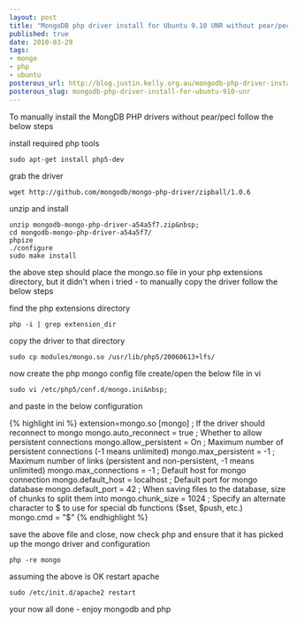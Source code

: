 ```yaml
--- 
layout: post
title: "MongoDB php driver install for Ubuntu 9.10 UNR without pear/pecl "
published: true
date: 2010-03-29
tags: 
- mongo
- php
- ubuntu
posterous_url: http://blog.justin.kelly.org.au/mongodb-php-driver-install-for-ubuntu-910-unr
posterous_slug: mongodb-php-driver-install-for-ubuntu-910-unr
---
```

To manually install the MongDB PHP drivers without pear/pecl follow the below steps


install required php tools

    sudo apt-get install php5-dev

grab the driver

    wget http://github.com/mongodb/mongo-php-driver/zipball/1.0.6

unzip and install

    unzip mongodb-mongo-php-driver-a54a5f7.zip&nbsp;
    cd mongodb-mongo-php-driver-a54a5f7/
    phpize
    ./configure
    sudo make install

the above step should place the mongo.so file in your php extensions directory,
but it didn't when i tried - to manually copy the driver follow the below steps

find the php extensions directory

    php -i | grep extension_dir

copy the driver to that directory

    sudo cp modules/mongo.so /usr/lib/php5/20060613+lfs/

now create the php mongo config file create/open the below file in vi

    sudo vi /etc/php5/conf.d/mongo.ini&nbsp;


and paste in the below configuration

{% highlight ini %}
extension=mongo.so
[mongo]
; If the driver should reconnect to mongo
mongo.auto_reconnect = true
; Whether to allow persistent connections
mongo.allow_persistent = On
; Maximum number of persistent connections (-1 means unlimited)
mongo.max_persistent = -1
; Maximum number of links (persistent and non-persistent, -1 means unlimited)
mongo.max_connections = -1
; Default host for mongo connection
mongo.default_host = localhost
; Default port for mongo database
mongo.default_port = 42
; When saving files to the database, size of chunks to split them into
mongo.chunk_size = 1024
; Specify an alternate character to $ to use for special db functions ($set, $push, etc.)
mongo.cmd = "$"
{% endhighlight %}

save the above file and close, now check php and ensure that it has picked up the mongo driver and configuration

    php -re mongo

assuming the above is OK restart apache

    sudo /etc/init.d/apache2 restart

your now all done - enjoy mongodb and php

